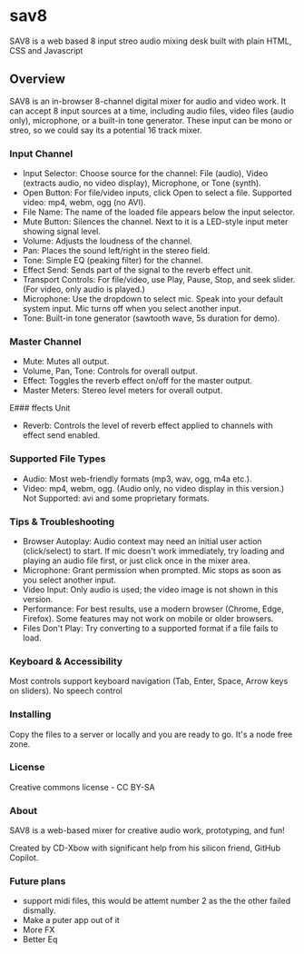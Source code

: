 # sav8
SAV8 is a web based  8 input streo audio mixing desk built with plain HTML, CSS and Javascript

## Overview
SAV8 is an in-browser 8-channel digital mixer for audio and video work. It can accept 8 input sources at a time, including audio files, video files (audio only), microphone, or a built-in tone generator. These input can be mono or streo, so we could say its a potential 16 track mixer. 

### Input Channel 

- Input Selector: Choose source for the channel: File (audio), Video (extracts audio, no video display), Microphone, or Tone (synth).
- Open Button: For file/video inputs, click Open to select a file. Supported video: mp4, webm, ogg (no AVI).
- File Name: The name of the loaded file appears below the input selector.
- Mute Button: Silences the channel. Next to it is a LED-style input meter showing signal level.
- Volume: Adjusts the loudness of the channel.
- Pan: Places the sound left/right in the stereo field.
- Tone: Simple EQ (peaking filter) for the channel.
- Effect Send: Sends part of the signal to the reverb effect unit.
- Transport Controls: For file/video, use Play, Pause, Stop, and seek slider. (For video, only audio is played.)
- Microphone: Use the dropdown to select mic. Speak into your default system input. Mic turns off when you select another input.
- Tone: Built-in tone generator (sawtooth wave, 5s duration for demo).

### Master Channel

- Mute: Mutes all output.
- Volume, Pan, Tone: Controls for overall output.
- Effect: Toggles the reverb effect on/off for the master output.
- Master Meters: Stereo level meters for overall output.

E### ffects Unit
- Reverb: Controls the level of reverb effect applied to channels with effect send enabled.

### Supported File Types

- Audio: Most web-friendly formats (mp3, wav, ogg, m4a etc.).
- Video: mp4, webm, ogg. (Audio only, no video display in this version.) Not Supported: avi and some proprietary formats.

### Tips & Troubleshooting

- Browser Autoplay: Audio context may need an initial user action (click/select) to start. If mic doesn't work immediately, try loading and playing an audio file first, or just click once in the mixer area.
- Microphone: Grant permission when prompted. Mic stops as soon as you select another input.
- Video Input: Only audio is used; the video image is not shown in this version.
- Performance: For best results, use a modern browser (Chrome, Edge, Firefox). Some features may not work on mobile or older browsers.
- Files Don't Play: Try converting to a supported format if a file fails to load.

### Keyboard & Accessibility
Most controls support keyboard navigation (Tab, Enter, Space, Arrow keys on sliders). No speech control

### Installing

Copy the files to a server or locally and you are ready to go. It's a node free zone.

### License

Creative commons license - CC BY-SA 

### About

SAV8 is a web-based mixer for creative audio work, prototyping, and fun!

Created by CD-Xbow with significant help from his silicon friend, GitHub Copilot.

### Future plans 

- support midi files, this would be attemt number 2 as the the other failed dismally.
- Make a puter app out of it
- More FX
- Better Eq


